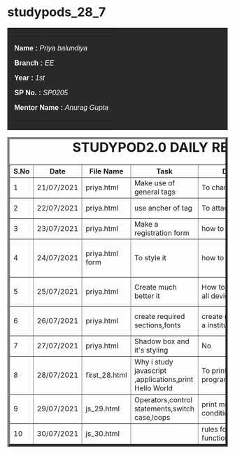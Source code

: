 # studypods_28_7
<body>
    <table id="header" border="0" width="100" bgcolor="#292929">
        <tr>
            <td>
                <table border="0" width="100" align="center">
                    <tr>
                        <td>
                            <font face="arial" color="#FFFFFF">
                             <div>
                                 <p><b>Name : </b><i>Priya balundiya </i></p>
                                 <p><b>Branch : </b><i>EE</i></p>
                                 <p><b>Year : </b><i>1st</i></p>
                                 <p><b>SP No. : </b><i>SP0205</i></p>
                                 <p><b>Mentor Name : </b><i>Anurag Gupta</i></p>
                             </div>
                            </font>
                        </td>
                    </tr>
                </table>
            </td>
        </tr>
    </table>
    <div>
    <table border="5">
        <caption style="font-size: 30px;"><b>STUDYPOD2.0 DAILY REPORT</b> </caption>
        <thead>
            <tr>
                <th width="350">S.No</th>
                <th width="350">Date</th>
                <th width="350">File Name</th>
                <th width="350">Task</th>
                <th width="350">Difficulty</th>
                <th width="350">Solution</th>
                <tr>
            </thead>
               <tbody>
                 <tr>
                    <td>1</td>
                    <td>21/07/2021</td>
                    <td>priya.html</td>
                    <td>Make use of general tags</td>
                    <td>To change the font.</td>
                    <td>use font decoration</td>
                 </tr>
                    <tr>
                    <td>2</td>
                    <td>22/07/2021</td>
                    <td>priya.html</td>
                    <td>use ancher of  tag</td>
                    <td>To attach a photo</td>
                    <td> Use image tag</td>
                 </tr>            
                    <tr>
                    <td>3</td>
                    <td>23/07/2021</td>
                    <td>priya.html</td>
                    <td>Make a registration form</td>
                    <td> how to Style it</td>
                    <td>Use css for styling</td>
                 </tr>            
                    <tr>
                    <td>4</td>
                    <td>24/07/2021</td>
                    <td>priya.html form</td>
                    <td>To style it</td>
                    <td>how to proper styling</td>
                    <td>use more css properties for styling</td>
                 </tr>            
                    <tr>
                    <td>5</td>
                    <td>25/07/2021</td>
                    <td>priya.html</td>
                    <td>Create much better it</td>
                    <td>How to be useful it for all devices</td>
                    <td>Use css opacity,filter property</td>
                 </tr>            
                    <tr>
                    <td>6</td>
                    <td>26/07/2021</td>
                    <td>priya.html</td>
                    <td>create required sections,fonts</td>
                    <td>create more items of a institute</td>
                    <td>Use tags for writting and use css</td>
                 </tr>            
                    <tr>
                    <td>7</td>
                    <td>27/07/2021</td>
                    <td>priya.html</td>
                    <td>Shadow box and it's styling</td>
                    <td>No</td>
                    <td></td>
                 </tr>            
                   <tr>
                    <td>8</td>
                    <td>28/07/2021</td>
                    <td>first_28.html</td>
                    <td>Why i study javascript ,applications,print Hello World</td>
                    <td>To print some basic programs</td>
                    <td>use the loops ,control statements </td>
                 </tr>            
                    <tr>
                    <td>9</td>
                    <td>29/07/2021</td>
                    <td>js_29.html</td>
                    <td>Operators,control statements,switch case,loops</td>
                    <td>print more conditionalstatements</td>
                    <td>use else if </td>
                 </tr>            
                   <tr>
                    <td>10</td>
                    <td>30/07/2021</td>
                    <td>js_30.html</td>
                    <td><Functions/td>
                    <td>rules for declare a function name.</td>
                    <td> </td>
                 </tr>            
              </tbody>
        </table>
    </div>
</body>

                
                

        
